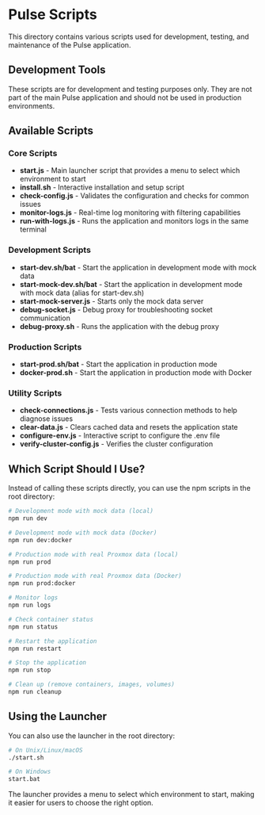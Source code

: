 # Pulse Scripts

This directory contains various scripts used for development, testing, and maintenance of the Pulse application.

## Development Tools

These scripts are for development and testing purposes only. They are not part of the main Pulse application and should not be used in production environments.

## Available Scripts

### Core Scripts

- **start.js** - Main launcher script that provides a menu to select which environment to start
- **install.sh** - Interactive installation and setup script
- **check-config.js** - Validates the configuration and checks for common issues
- **monitor-logs.js** - Real-time log monitoring with filtering capabilities
- **run-with-logs.js** - Runs the application and monitors logs in the same terminal

### Development Scripts

- **start-dev.sh/bat** - Start the application in development mode with mock data
- **start-mock-dev.sh/bat** - Start the application in development mode with mock data (alias for start-dev.sh)
- **start-mock-server.js** - Starts only the mock data server
- **debug-socket.js** - Debug proxy for troubleshooting socket communication
- **debug-proxy.sh** - Runs the application with the debug proxy

### Production Scripts

- **start-prod.sh/bat** - Start the application in production mode
- **docker-prod.sh** - Start the application in production mode with Docker

### Utility Scripts

- **check-connections.js** - Tests various connection methods to help diagnose issues
- **clear-data.js** - Clears cached data and resets the application state
- **configure-env.js** - Interactive script to configure the .env file
- **verify-cluster-config.js** - Verifies the cluster configuration

## Which Script Should I Use?

Instead of calling these scripts directly, you can use the npm scripts in the root directory:

```bash
# Development mode with mock data (local)
npm run dev

# Development mode with mock data (Docker)
npm run dev:docker

# Production mode with real Proxmox data (local)
npm run prod

# Production mode with real Proxmox data (Docker)
npm run prod:docker

# Monitor logs
npm run logs

# Check container status
npm run status

# Restart the application
npm run restart

# Stop the application
npm run stop

# Clean up (remove containers, images, volumes)
npm run cleanup
```

## Using the Launcher

You can also use the launcher in the root directory:

```bash
# On Unix/Linux/macOS
./start.sh

# On Windows
start.bat
```

The launcher provides a menu to select which environment to start, making it easier for users to choose the right option. 